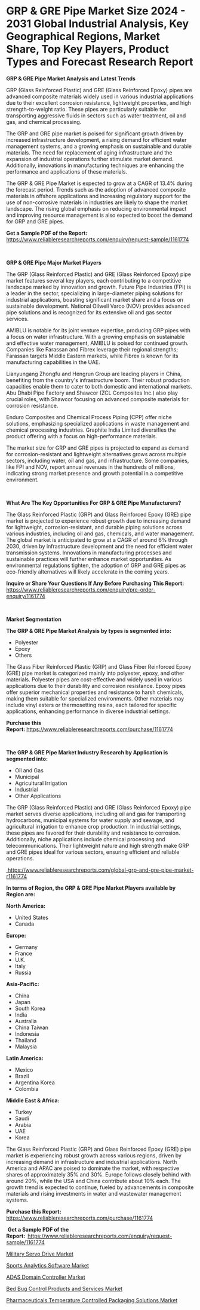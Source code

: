 <p><h1>GRP & GRE Pipe Market Size 2024 - 2031 Global Industrial Analysis, Key Geographical Regions, Market Share, Top Key Players, Product Types and Forecast Research Report</h1></p><p><strong>GRP & GRE Pipe Market Analysis and Latest Trends</strong></p>
<p><p>GRP (Glass Reinforced Plastic) and GRE (Glass Reinforced Epoxy) pipes are advanced composite materials widely used in various industrial applications due to their excellent corrosion resistance, lightweight properties, and high strength-to-weight ratio. These pipes are particularly suitable for transporting aggressive fluids in sectors such as water treatment, oil and gas, and chemical processing.</p><p>The GRP and GRE pipe market is poised for significant growth driven by increased infrastructure development, a rising demand for efficient water management systems, and a growing emphasis on sustainable and durable materials. The need for replacement of aging infrastructure and the expansion of industrial operations further stimulate market demand. Additionally, innovations in manufacturing techniques are enhancing the performance and applications of these materials.</p><p>The GRP & GRE Pipe Market is expected to grow at a CAGR of 13.4% during the forecast period. Trends such as the adoption of advanced composite materials in offshore applications and increasing regulatory support for the use of non-corrosive materials in industries are likely to shape the market landscape. The rising global emphasis on reducing environmental impact and improving resource management is also expected to boost the demand for GRP and GRE pipes.</p></p>
<p><strong>Get a Sample PDF of the Report:&nbsp;</strong> <a href="https://www.reliableresearchreports.com/enquiry/request-sample/1161774?utm_campaign=113&utm_medium=2&utm_source=Github&utm_content=ia&utm_term=29092024&utm_id=grp-gre-pipe">https://www.reliableresearchreports.com/enquiry/request-sample/1161774</a></p>
<p>&nbsp;</p>
<p><strong>GRP & GRE Pipe Major Market Players</strong></p>
<p><p>The GRP (Glass Reinforced Plastic) and GRE (Glass Reinforced Epoxy) pipe market features several key players, each contributing to a competitive landscape marked by innovation and growth. Future Pipe Industries (FPI) is a leader in the sector, specializing in large-diameter piping solutions for industrial applications, boasting significant market share and a focus on sustainable development. National Oilwell Varco (NOV) provides advanced pipe solutions and is recognized for its extensive oil and gas sector services.</p><p>AMIBLU is notable for its joint venture expertise, producing GRP pipes with a focus on water infrastructure. With a growing emphasis on sustainable and effective water management, AMIBLU is poised for continued growth. Companies like Farassan and Fibrex leverage their regional strengths; Farassan targets Middle Eastern markets, while Fibrex is known for its manufacturing capabilities in the UAE.</p><p>Lianyungang Zhongfu and Hengrun Group are leading players in China, benefiting from the country's infrastructure boom. Their robust production capacities enable them to cater to both domestic and international markets. Abu Dhabi Pipe Factory and Shawcor (ZCL Composites Inc.) also play crucial roles, with Shawcor focusing on advanced composite materials for corrosion resistance.</p><p>Enduro Composites and Chemical Process Piping (CPP) offer niche solutions, emphasizing specialized applications in waste management and chemical processing industries. Graphite India Limited diversifies the product offering with a focus on high-performance materials.</p><p>The market size for GRP and GRE pipes is projected to expand as demand for corrosion-resistant and lightweight alternatives grows across multiple sectors, including water, oil and gas, and infrastructure. Some companies, like FPI and NOV, report annual revenues in the hundreds of millions, indicating strong market presence and growth potential in a competitive environment.</p></p>
<p>&nbsp;</p>
<p><strong>What Are The Key Opportunities For GRP & GRE Pipe Manufacturers?</strong></p>
<p><p>The Glass Reinforced Plastic (GRP) and Glass Reinforced Epoxy (GRE) pipe market is projected to experience robust growth due to increasing demand for lightweight, corrosion-resistant, and durable piping solutions across various industries, including oil and gas, chemicals, and water management. The global market is anticipated to grow at a CAGR of around 6% through 2030, driven by infrastructure development and the need for efficient water transmission systems. Innovations in manufacturing processes and sustainable practices will further enhance market opportunities. As environmental regulations tighten, the adoption of GRP and GRE pipes as eco-friendly alternatives will likely accelerate in the coming years.</p></p>
<p><strong>Inquire or Share Your Questions If Any Before Purchasing This Report:</strong> <a href="https://www.reliableresearchreports.com/enquiry/pre-order-enquiry/1161774?utm_campaign=113&utm_medium=2&utm_source=Github&utm_content=ia&utm_term=29092024&utm_id=grp-gre-pipe">https://www.reliableresearchreports.com/enquiry/pre-order-enquiry/1161774</a></p>
<p>&nbsp;</p>
<p><strong>Market Segmentation</strong></p>
<p><strong>The GRP & GRE Pipe Market Analysis by types is segmented into:</strong></p>
<p><ul><li>Polyester</li><li>Epoxy</li><li>Others</li></ul></p>
<p><p>The Glass Fiber Reinforced Plastic (GRP) and Glass Fiber Reinforced Epoxy (GRE) pipe market is categorized mainly into polyester, epoxy, and other materials. Polyester pipes are cost-effective and widely used in various applications due to their durability and corrosion resistance. Epoxy pipes offer superior mechanical properties and resistance to harsh chemicals, making them suitable for specialized environments. Other materials may include vinyl esters or thermosetting resins, each tailored for specific applications, enhancing performance in diverse industrial settings.</p></p>
<p><strong>Purchase this Report:&nbsp;</strong><a href="https://www.reliableresearchreports.com/purchase/1161774?utm_campaign=113&utm_medium=2&utm_source=Github&utm_content=ia&utm_term=29092024&utm_id=grp-gre-pipe">https://www.reliableresearchreports.com/purchase/1161774</a></p>
<p>&nbsp;</p>
<p><strong>The GRP & GRE Pipe Market Industry Research by Application is segmented into:</strong></p>
<p><ul><li>Oil and Gas</li><li>Municipal</li><li>Agricultural Irrigation</li><li>Industrial</li><li>Other Applications</li></ul></p>
<p><p>The GRP (Glass Reinforced Plastic) and GRE (Glass Reinforced Epoxy) pipe market serves diverse applications, including oil and gas for transporting hydrocarbons, municipal systems for water supply and sewage, and agricultural irrigation to enhance crop production. In industrial settings, these pipes are favored for their durability and resistance to corrosion. Additionally, niche applications include chemical processing and telecommunications. Their lightweight nature and high strength make GRP and GRE pipes ideal for various sectors, ensuring efficient and reliable operations.</p></p>
<p><a href="https://www.reliableresearchreports.com/global-grp-and-gre-pipe-market-r1161774?utm_campaign=113&utm_medium=2&utm_source=Github&utm_content=ia&utm_term=29092024&utm_id=grp-gre-pipe">&nbsp;https://www.reliableresearchreports.com/global-grp-and-gre-pipe-market-r1161774</a></p>
<p><strong>In terms of Region, the GRP & GRE Pipe Market Players available by Region are:</strong></p>
<p>
    <p> <strong> North America: </strong>
        <ul>
            <li>United States</li>
            <li>Canada</li>
        </ul>
        </p> 
    <p> <strong> Europe: </strong>
        <ul>
            <li>Germany</li>
            <li>France</li>
            <li>U.K.</li>
            <li>Italy</li>
            <li>Russia</li>
        </ul>
        </p> 
    <p> <strong> Asia-Pacific: </strong>
        <ul>
            <li>China</li>
            <li>Japan</li>
            <li>South Korea</li>
            <li>India</li>
            <li>Australia</li>
            <li>China Taiwan</li>
            <li>Indonesia</li>
            <li>Thailand</li>
            <li>Malaysia</li>
        </ul>
        </p> 
    <p> <strong> Latin America: </strong>
        <ul>
            <li>Mexico</li>
            <li>Brazil</li>
            <li>Argentina Korea</li>
            <li>Colombia</li>
        </ul>
        </p> 
    <p> <strong> Middle East & Africa: </strong>
        <ul>
            <li>Turkey</li>
            <li>Saudi</li>
            <li>Arabia</li>
            <li>UAE</li>
            <li>Korea</li>
        </ul>
    </p>
    </p>
<p><p>The Glass Reinforced Plastic (GRP) and Glass Reinforced Epoxy (GRE) pipe market is experiencing robust growth across various regions, driven by increasing demand in infrastructure and industrial applications. North America and APAC are poised to dominate the market, with respective shares of approximately 35% and 30%. Europe follows closely behind with around 20%, while the USA and China contribute about 10% each. The growth trend is expected to continue, fueled by advancements in composite materials and rising investments in water and wastewater management systems.</p></p>
<p><strong>Purchase this Report: </strong><a href="https://www.reliableresearchreports.com/purchase/1161774?utm_campaign=113&utm_medium=2&utm_source=Github&utm_content=ia&utm_term=29092024&utm_id=grp-gre-pipe">https://www.reliableresearchreports.com/purchase/1161774</a></p>
<p>&nbsp;<strong>Get a Sample PDF of the Report:&nbsp;&nbsp;</strong><a href="https://www.reliableresearchreports.com/enquiry/request-sample/1161774?utm_campaign=113&utm_medium=2&utm_source=Github&utm_content=ia&utm_term=29092024&utm_id=grp-gre-pipe">https://www.reliableresearchreports.com/enquiry/request-sample/1161774</a></p>
<p><strong></strong></p>
<p><p><a href="https://issuu.com/reportprime-2/docs/military-servo-drive-market-size-20_4146e1f8dd3975?utm_campaign=113&utm_medium=2&utm_source=Github&utm_content=ia&utm_term=29092024&utm_id=grp-gre-pipe">Military Servo Drive Market</a></p><p><a href="https://www.linkedin.com/pulse/global-sports-analytics-software-market-size-trends-analysis-regional-vrxrf?utm_campaign=113&utm_medium=2&utm_source=Github&utm_content=ia&utm_term=29092024&utm_id=grp-gre-pipe">Sports Analytics Software Market</a></p><p><a href="https://issuu.com/reportprime-2/docs/adas-domain-controller-market-size-_038cd08f09a649?utm_campaign=113&utm_medium=2&utm_source=Github&utm_content=ia&utm_term=29092024&utm_id=grp-gre-pipe">ADAS Domain Controller Market</a></p><p><a href="https://github.com/LilianFaulkner65/Market-Research-Report-List-1/blob/main/bed-bug-control-products-and-services-market.md?utm_campaign=113&utm_medium=2&utm_source=Github&utm_content=ia&utm_term=29092024&utm_id=grp-gre-pipe">Bed Bug Control Products and Services Market</a></p><p><a href="https://github.com/RuthLucas64/Market-Research-Report-List-1/blob/main/pharmaceuticals-temperature-controlled-packaging-solutions-market.md?utm_campaign=113&utm_medium=2&utm_source=Github&utm_content=ia&utm_term=29092024&utm_id=grp-gre-pipe">Pharmaceuticals Temperature Controlled Packaging Solutions Market</a></p></p>